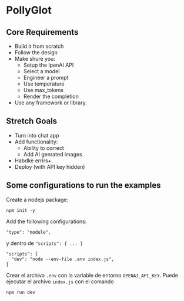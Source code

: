 # PollyGlot

## Core Requirements

- Build it from scratch
- Follow the design
- Make shure you:
  - Setup the IpenAI API
  - Select a model
  - Engineer a prompt
  - Use temperature
  - Use max_tokens
  - Render the completion
- Use any framework or library.

## Stretch Goals

- Turn into chat app
- Add functionality:
  - Ability to correct
  - Add AI genrated images
- Habdke errirs+.
- Deploy (with API key hidden)

## Some configurations to run the examples

Create a nodejs package:

```
npm init -y
```

Add the following configurations:

```
"type": "module",
```

y dentro de `"scripts": { ... }`

```
"scripts": {
  "dev": "node --env-file .env index.js",
}
```

Crear el archivo `.env` con la variable de entorno `OPENAI_API_KEY`.
Puede ejecutar el archivo `index.js` con el comando

```
npm run dev
```
